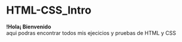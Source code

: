 # HTML-CSS_Intro
<b>!Hola¡ Bienvenido </b> <br>
aqui podras encontrar todos mis ejecicios y pruebas de HTML y CSS
